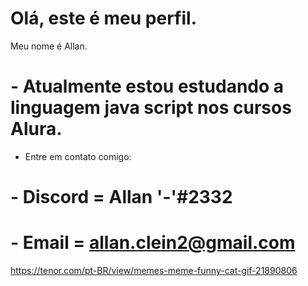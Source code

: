 # Olá, este é meu perfil.

Meu nome é Allan.

# - Atualmente estou estudando a linguagem java script nos cursos Alura.

- Entre em contato comigo:
# - Discord = Allan '-'#2332
# - Email = allan.clein2@gmail.com

https://tenor.com/pt-BR/view/memes-meme-funny-cat-gif-21890806

